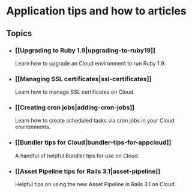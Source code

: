 # Application tips and how to articles


## Topics

* ### [[Upgrading to Ruby 1.9|upgrading-to-ruby19]]
  Learn how to upgrade an Cloud environment to run Ruby 1.9.
  
* ### [[Managing SSL certificates|ssl-certificates]]
  Learn how to manage SSL certificates on Cloud.
  
* ### [[Creating cron jobs|adding-cron-jobs]]
  Learn how to create scheduled tasks via cron jobs in your Cloud environments.
  
* ### [[Bundler tips for Cloud|bundler-tips-for-appcloud]]
  A handful of helpful Bundler tips for use on Cloud.
  
* ### [[Asset Pipeline tips for Rails 3.1|asset-pipeline]]
  Helpful tips on using the new Asset Pipeline in Rails 3.1 on Cloud.